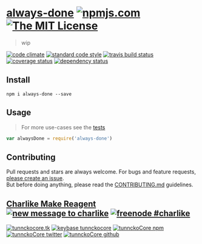 # [always-done][author-www-url] [![npmjs.com][npmjs-img]][npmjs-url] [![The MIT License][license-img]][license-url] 

> wip

[![code climate][codeclimate-img]][codeclimate-url] [![standard code style][standard-img]][standard-url] [![travis build status][travis-img]][travis-url] [![coverage status][coveralls-img]][coveralls-url] [![dependency status][david-img]][david-url]


## Install
```
npm i always-done --save
```


## Usage
> For more use-cases see the [tests](./test.js)

```js
var alwaysDone = require('always-done')
```


## Contributing
Pull requests and stars are always welcome. For bugs and feature requests, [please create an issue](https://github.com/hybridables/always-done/issues/new).  
But before doing anything, please read the [CONTRIBUTING.md](./CONTRIBUTING.md) guidelines.


## [Charlike Make Reagent](http://j.mp/1stW47C) [![new message to charlike][new-message-img]][new-message-url] [![freenode #charlike][freenode-img]][freenode-url]

[![tunnckocore.tk][author-www-img]][author-www-url] [![keybase tunnckocore][keybase-img]][keybase-url] [![tunnckoCore npm][author-npm-img]][author-npm-url] [![tunnckoCore twitter][author-twitter-img]][author-twitter-url] [![tunnckoCore github][author-github-img]][author-github-url]


[npmjs-url]: https://www.npmjs.com/package/always-done
[npmjs-img]: https://img.shields.io/npm/v/always-done.svg?label=always-done

[license-url]: https://github.com/hybridables/always-done/blob/master/LICENSE.md
[license-img]: https://img.shields.io/badge/license-MIT-blue.svg


[codeclimate-url]: https://codeclimate.com/github/hybridables/always-done
[codeclimate-img]: https://img.shields.io/codeclimate/github/hybridables/always-done.svg

[travis-url]: https://travis-ci.org/hybridables/always-done
[travis-img]: https://img.shields.io/travis/hybridables/always-done.svg

[coveralls-url]: https://coveralls.io/r/hybridables/always-done
[coveralls-img]: https://img.shields.io/coveralls/hybridables/always-done.svg

[david-url]: https://david-dm.org/hybridables/always-done
[david-img]: https://img.shields.io/david/hybridables/always-done.svg

[standard-url]: https://github.com/feross/standard
[standard-img]: https://img.shields.io/badge/code%20style-standard-brightgreen.svg


[author-www-url]: http://www.tunnckocore.tk
[author-www-img]: https://img.shields.io/badge/www-tunnckocore.tk-fe7d37.svg

[keybase-url]: https://keybase.io/tunnckocore
[keybase-img]: https://img.shields.io/badge/keybase-tunnckocore-8a7967.svg

[author-npm-url]: https://www.npmjs.com/~tunnckocore
[author-npm-img]: https://img.shields.io/badge/npm-~tunnckocore-cb3837.svg

[author-twitter-url]: https://twitter.com/tunnckoCore
[author-twitter-img]: https://img.shields.io/badge/twitter-@tunnckoCore-55acee.svg

[author-github-url]: https://github.com/tunnckoCore
[author-github-img]: https://img.shields.io/badge/github-@tunnckoCore-4183c4.svg

[freenode-url]: http://webchat.freenode.net/?channels=charlike
[freenode-img]: https://img.shields.io/badge/freenode-%23charlike-5654a4.svg

[new-message-url]: https://github.com/tunnckoCore/ama
[new-message-img]: https://img.shields.io/badge/ask%20me-anything-green.svg